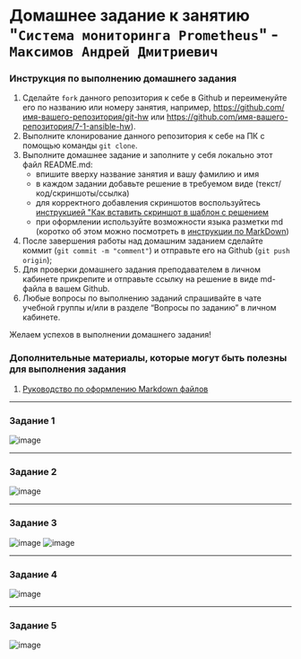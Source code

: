 # Домашнее задание к занятию "`Система мониторинга Prometheus`" - `Максимов Андрей Дмитриевич`


### Инструкция по выполнению домашнего задания

   1. Сделайте `fork` данного репозитория к себе в Github и переименуйте его по названию или номеру занятия, например, https://github.com/имя-вашего-репозитория/git-hw или  https://github.com/имя-вашего-репозитория/7-1-ansible-hw).
   2. Выполните клонирование данного репозитория к себе на ПК с помощью команды `git clone`.
   3. Выполните домашнее задание и заполните у себя локально этот файл README.md:
      - впишите вверху название занятия и вашу фамилию и имя
      - в каждом задании добавьте решение в требуемом виде (текст/код/скриншоты/ссылка)
      - для корректного добавления скриншотов воспользуйтесь [инструкцией "Как вставить скриншот в шаблон с решением](https://github.com/netology-code/sys-pattern-homework/blob/main/screen-instruction.md)
      - при оформлении используйте возможности языка разметки md (коротко об этом можно посмотреть в [инструкции  по MarkDown](https://github.com/netology-code/sys-pattern-homework/blob/main/md-instruction.md))
   4. После завершения работы над домашним заданием сделайте коммит (`git commit -m "comment"`) и отправьте его на Github (`git push origin`);
   5. Для проверки домашнего задания преподавателем в личном кабинете прикрепите и отправьте ссылку на решение в виде md-файла в вашем Github.
   6. Любые вопросы по выполнению заданий спрашивайте в чате учебной группы и/или в разделе “Вопросы по заданию” в личном кабинете.
   
Желаем успехов в выполнении домашнего задания!
   
### Дополнительные материалы, которые могут быть полезны для выполнения задания

1. [Руководство по оформлению Markdown файлов](https://gist.github.com/Jekins/2bf2d0638163f1294637#Code)

---

### Задание 1
![image](https://github.com/duha2060/Prometheus/assets/80347708/6d87acc9-bcc9-4cef-9bfa-425eaa248ec6)


---
### Задание 2
![image](https://github.com/duha2060/Prometheus/assets/80347708/89ac0284-6161-4fd0-bb7f-76ba6358a3ce)

---
### Задание 3

![image](https://github.com/duha2060/Prometheus/assets/80347708/65fedcf6-9084-4774-a0ed-d6178a25c9d4)
![image](https://github.com/duha2060/Prometheus/assets/80347708/a101f471-e536-45da-a84a-a8adbb618f9c)


---
### Задание 4
![image](https://github.com/duha2060/Prometheus/assets/80347708/7fafb299-405d-4fcf-acd4-2d45e5aba335)



---
### Задание 5

![image](https://github.com/duha2060/Prometheus/assets/80347708/ed418f3d-8482-4c81-b845-5619d8f42902)



